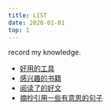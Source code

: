 ```yaml
---
title: LIST
date: 2020-01-01
top: 1
---
```


record my knowledge.

<!--more-->

- [好用的工具](/tools)
- [感兴趣的书籍](/reads)
- [阅读了的好文](/articles)
- [摘抄引用一些有意思的句子](/quotes)
